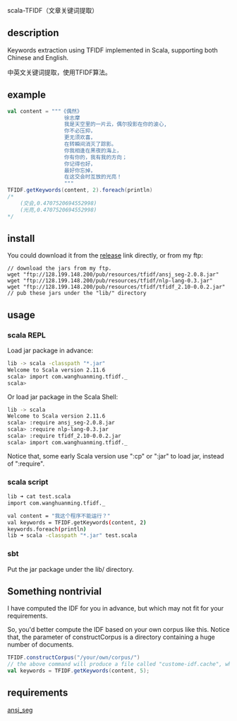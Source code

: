 scala-TFIDF（文章关键词提取）

## description
Keywords extraction using TFIDF implemented in Scala, supporting both Chinese and English. 

中英文关键词提取，使用TFIDF算法。

## example
```scala
val content = """《偶然》
                  徐志摩
                  我是天空里的一片云，偶尔投影在你的波心,
                  你不必压抑，
                  更无须欢喜，
                  在转瞬间消灭了踪影。
                  你我相逢在黑夜的海上，
                  你有你的，我有我的方向；
                  你记得也好，
                  最好你忘掉，
                  在这交会时互放的光亮！
                  """
TFIDF.getKeywords(content, 2).foreach(println)
/*
    (交会,0.4707520694552998)
    (光亮,0.4707520694552998)
*/
```

## install
You could download it from the [release](https://github.com/HelloCodeMing/scala-tfidf/releases/) link directly, or from my ftp:
```
// download the jars from my ftp.
wget "ftp://128.199.148.200/pub/resources/tfidf/ansj_seg-2.0.8.jar"
wget "ftp://128.199.148.200/pub/resources/tfidf/nlp-lang-0.3.jar"
wget "ftp://128.199.148.200/pub/resources/tfidf/tfidf_2.10-0.0.2.jar"
// pub these jars under the "lib/" directory

```
## usage

### scala REPL
Load jar package in advance:
```bash
lib -> scala -classpath "*.jar"
Welcome to Scala version 2.11.6
scala> import com.wanghuanming.tfidf._
scala> 
```
Or load jar package in the Scala Shell:
```bash
lib -> scala 
Welcome to Scala version 2.11.6
scala> :require ansj_seg-2.0.8.jar
scala> :require nlp-lang-0.3.jar
scala> :require tfidf_2.10-0.0.2.jar
scala> import com.wanghuanming.tfidf._
```
Notice that, some early Scala version use ":cp" or ":jar" to load jar, instead of ":require".
### scala script
```bash
lib ➜ cat test.scala
import com.wanghuanming.tfidf._

val content = "我这个程序不能运行？"
val keywords = TFIDF.getKeywords(content, 2)
keywords.foreach(println)
lib ➜ scala -classpath "*.jar" test.scala
```

### sbt
Put the jar package under the lib/ directory.


## Something nontrivial
I have computed the IDF for you in advance, but which may not fit for your requirements.

So, you'd better compute the IDF based on your own corpus like this.
Notice that, the parameter of constructCorpus is a directory containing a huge number of documents.

```scala
TFIDF.constructCorpus("/your/own/corpus/")
// the above command will produce a file called "custome-idf.cache", which is the serialized data of IDF.
val keywords = TFIDF.getKeywords(content, 5);
```

## requirements
[ansj_seg](https://github.com/NLPchina/ansj_seg)
